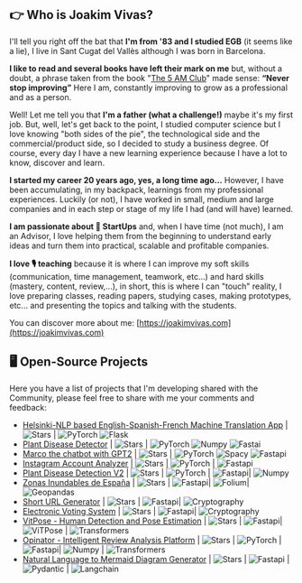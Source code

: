 ## 👉 Who is Joakim Vivas?

I'll tell you right off the bat that **I'm from '83 and I studied EGB** (it seems like a lie), I live in Sant Cugat del Vallès although I was born in Barcelona.

**I like to read and several books have left their mark on me** but, without a doubt, a phrase taken from the book "[The 5 AM Club](https://amzn.to/2GdFhYk)" made sense: **“Never stop improving”** Here I am, constantly improving to grow as a professional and as a person.

Well! Let me tell you that **I'm a father (what a challenge!)** maybe it's my first job. But, well, let's get back to the point, I studied computer science but I love knowing "both sides of the pie", the technological side and the commercial/product side, so I decided to study a business degree. Of course, every day I have a new learning experience because I have a lot to know, discover and learn.

**I started my career 20 years ago, yes, a long time ago...** However, I have been accumulating, in my backpack, learnings from my professional experiences. Luckily (or not), I have worked in small, medium and large companies and in each step or stage of my life I had (and will have) learned.

**I am passionate about 🚀 StartUps** and, when I have time (not much), I am an Advisor, I love helping them from the beginning to understand early ideas and turn them into practical, scalable and profitable companies.

**I love 🎙️ teaching** because it is where I can improve my soft skills (communication, time management, teamwork, etc...) and hard skills (mastery, content, review,...), in short, this is where I can "touch" reality, I love preparing classes, reading papers, studying cases, making prototypes, etc... and presenting the topics and talking with the students.

You can discover more about me: [https://joakimvivas.com](https://joakimvivas.com)

## 🖥️ Open-Source Projects

Here you have a list of projects that I'm developing shared with the Community, please feel free to share with me your comments and feedback:

- [Helsinki-NLP based English-Spanish-French Machine Translation App](https://github.com/joakimvivas/machine-translation-service) | <img alt="Stars" src="https://img.shields.io/github/stars/joakimvivas/machine-translation-service?style=flat-square&labelColor=black"/> | ![PyTorch](https://img.shields.io/badge/PyTorch-black?style=flat-square&logo=pytorch) ![Flask](https://img.shields.io/badge/Flask-000000?style=flat-square&logo=flask)
- [Plant Disease Detector](https://github.com/joakimvivas/plant-disease-detector) | <img alt="Stars" src="https://img.shields.io/github/stars/joakimvivas/plant-disease-detector?style=flat-square&labelColor=black"/> | ![PyTorch](https://img.shields.io/badge/PyTorch-black?style=flat-square&logo=pytorch) ![Numpy](https://img.shields.io/badge/Numpy-000000?style=flat-square&logo=numpy) ![Fastai](https://img.shields.io/badge/Fastai-000000?style=flat-square&logo=fastai)
- [Marco the chatbot with GPT2](https://github.com/joakimvivas/marco-bot) | <img alt="Stars" src="https://img.shields.io/github/stars/joakimvivas/marco-bot?style=flat-square&labelColor=black"/> | ![PyTorch](https://img.shields.io/badge/PyTorch-black?style=flat-square&logo=pytorch) ![Spacy](https://img.shields.io/badge/Spacy-000000?style=flat-square&logo=spacy) ![Fastapi](https://img.shields.io/badge/Fastapi-000000?style=flat-square&logo=Fastapi)
- [Instagram Account Analyzer](https://github.com/joakimvivas/instagram-analyzer) | <img alt="Stars" src="https://img.shields.io/github/stars/joakimvivas/instagram-analyzer?style=flat-square&labelColor=black"/> | ![PyTorch](https://img.shields.io/badge/PyTorch-black?style=flat-square&logo=pytorch) | ![Fastapi](https://img.shields.io/badge/Fastapi-000000?style=flat-square&logo=Fastapi)
- [Plant Disease Detection V2](https://github.com/joakimvivas/plant-disease-detection-v2) | <img alt="Stars" src="https://img.shields.io/github/stars/joakimvivas/plant-disease-detection-v2?style=flat-square&labelColor=black"/> | ![PyTorch](https://img.shields.io/badge/PyTorch-black?style=flat-square&logo=pytorch) | ![Fastapi](https://img.shields.io/badge/Fastapi-000000?style=flat-square&logo=fastapi)| ![Numpy](https://img.shields.io/badge/Numpy-000000?style=flat-square&logo=numpy)
- [Zonas Inundables de España](https://github.com/joakimvivas/zonas-Inundables-espana) | <img alt="Stars" src="https://img.shields.io/github/stars/joakimvivas/zonas-Inundables-espana?style=flat-square&labelColor=black"/> | ![Fastapi](https://img.shields.io/badge/Fastapi-000000?style=flat-square&logo=fastapi)| ![Folium](https://img.shields.io/badge/Folium-black?style=flat-square&logo=folium)| ![Geopandas](https://img.shields.io/badge/Geopandas-black?style=flat-square&logo=geopandas)
- [Short URL Generator](https://github.com/joakimvivas/short-urls) | <img alt="Stars" src="https://img.shields.io/github/stars/joakimvivas/short-urls?style=flat-square&labelColor=black"/> | ![Fastapi](https://img.shields.io/badge/Fastapi-000000?style=flat-square&logo=Fastapi)| ![Cryptography](https://img.shields.io/badge/Cryptography-000000?style=flat-square&logo=cryptography)
- [Electronic Voting System](https://github.com/joakimvivas/electronic-voting-system) | <img alt="Stars" src="https://img.shields.io/github/stars/joakimvivas/electronic-voting-system?style=flat-square&labelColor=black"/> | ![Fastapi](https://img.shields.io/badge/Fastapi-000000?style=flat-square&logo=Fastapi)| ![Cryptography](https://img.shields.io/badge/Cryptography-000000?style=flat-square&logo=cryptography)
- [VitPose - Human Detection and Pose Estimation](https://github.com/joakimvivas/vitpose-human-pose-estimation) | <img alt="Stars" src="https://img.shields.io/github/stars/joakimvivas/vitpose-human-pose-estimation?style=flat-square&labelColor=black"/> | ![Fastapi](https://img.shields.io/badge/Fastapi-000000?style=flat-square&logo=Fastapi)| ![ViTPose](https://img.shields.io/badge/ViTPose-000000?style=flat-square&logo=ViTPose) | ![Transformers](https://img.shields.io/badge/transformers-000000?style=flat-square&logo=transformers)
- [Opinator - Intelligent Review Analysis Platform](https://github.com/joakimvivas/opinator) | <img alt="Stars" src="https://img.shields.io/github/stars/joakimvivas/opinator?style=flat-square&labelColor=black"/> | ![PyTorch](https://img.shields.io/badge/PyTorch-black?style=flat-square&logo=pytorch) | ![Fastapi](https://img.shields.io/badge/Fastapi-000000?style=flat-square&logo=fastapi)| ![Numpy](https://img.shields.io/badge/Numpy-000000?style=flat-square&logo=numpy) | ![Transformers](https://img.shields.io/badge/transformers-000000?style=flat-square&logo=transformers)
- [Natural Language to Mermaid Diagram Generator](https://github.com/joakimvivas/mermaid-nlp) | <img alt="Stars" src="https://img.shields.io/github/stars/joakimvivas/mermaid-nlp?style=flat-square&labelColor=black"/> | ![Fastapi](https://img.shields.io/badge/Fastapi-000000?style=flat-square&logo=fastapi) | ![Pydantic](https://img.shields.io/badge/Pydantic-000000?style=flat-square&logo=pydantic) | ![Langchain](https://img.shields.io/badge/Langchain-000000?style=flat-square&logo=langchain)
